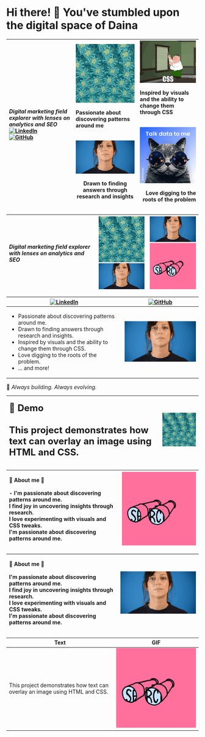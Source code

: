 # Hi there! 👋 You've stumbled upon the digital space of Daina                                                                                                                                                                                                                                                                                                          
| <p align="left">*Digital marketing field explorer with lenses on analytics and SEO*<br>[![LinkedIn](https://img.shields.io/badge/LinkedIn-%230077B5.svg?style=flat&logo=linkedin)](https://www.linkedin.com/in/daina-siauciulyte-38a14269/)<br>[![GitHub](https://img.shields.io/badge/GitHub-%23181717.svg?style=flat&logo=github)](https://dainuze.github.io/daina-cv)</p> | <img src="images/patterns.gif" width="200" alt="Demo 1"><br><p align="left">Passionate about discovering patterns around me</p><br><div align="left"><img src="images/researching.gif" width="200" alt="Small Demo 1"><br><p align="center">Drawn to finding answers through research and insights</p> | <div align="center"><img src="images/frustrated.gif" width="200" alt="Small Demo 1"><br><p align="left">Inspired by visuals and the ability to change them through CSS</p><br><img src="images/talktome.gif" width="200" alt="Small Demo 2"><br><p align="right">Love digging to the roots of the problem</p></div> |
|---|---|---|


| <p align="left">*Digital marketing field explorer with lenses on analytics and SEO*</p> | <img src="images/patterns.gif" width="300" alt="Demo 1"><br><div align="center"><img src="images/researching.gif" width="300" alt="Small Demo 1"> | <div align="center"><img src="images/researching.gif" width="300" alt="Small Demo 1"><br><img src="images/searching.gif" width="300" alt="Small Demo 2"></div> |
|---|---|---|


  | [![LinkedIn](https://img.shields.io/badge/LinkedIn-%230077B5.svg?style=flat&logo=linkedin)](https://www.linkedin.com/in/daina-siauciulyte-38a14269/)                                                                                                                                                                                                                                                                                                                       | [![GitHub](https://img.shields.io/badge/GitHub-%23181717.svg?style=flat&logo=github)](https://dainuze.github.io/daina-cv)                                    |
|--------------------------------------------------------------------------------------------------------------------------------------------------------------------------------------------------------------------------------------------------------------------------------------------------------------------------------------|-------------------------------------------|
| <ul style="list-style-type: disc;"> <li>Passionate about discovering patterns around me.</li> <li>Drawn to finding answers through research and insights.</li> <li>Inspired by visuals and the ability to change them through CSS.</li> <li>Love digging to the roots of the problem.</li> <li>... and more!</li> </ul> | <img src="images/researching.gif" width="300" alt="Demo 1"> |




🔧 *Always building. Always evolving.*


| <p align="left"><span style="font-size: 24px;">🎥 **Demo**<br><br>This project demonstrates how text can overlay an image using HTML and CSS.</p> | <img src="images/patterns.gif" width="300"> |
|---|---|

| <p align="left">🎥 **About me 💬**<br><br>- I'm passionate about discovering patterns around me.<br>I find joy in uncovering insights through research.<br>I love experimenting with visuals and CSS tweaks.<br>I'm passionate about discovering patterns around me.</p> | <img src="images/searching.gif" width="300"> |
|---|---|

| <p align="left">🎥 **About me 💬**<br><br>I'm passionate about discovering patterns around me.<br>I find joy in uncovering insights through research.<br>I love experimenting with visuals and CSS tweaks.<br>I'm passionate about discovering patterns around me.</p> | <img src="images/researching.gif" width="300"> |
|---|---|


| Text | GIF |
|------|-----|
| This project demonstrates how text can overlay an image using HTML and CSS. | ![Demo GIF](images/searching.gif) |


